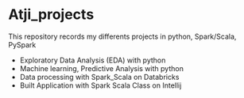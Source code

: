 # Atji_projects
This repository records my differents projects in python, Spark/Scala, PySpark
- Exploratory Data Analysis (EDA) with python
- Machine learning, Predictive Analysis with python
- Data processing with Spark_Scala on Databricks
- Built Application with Spark Scala Class on Intellij

